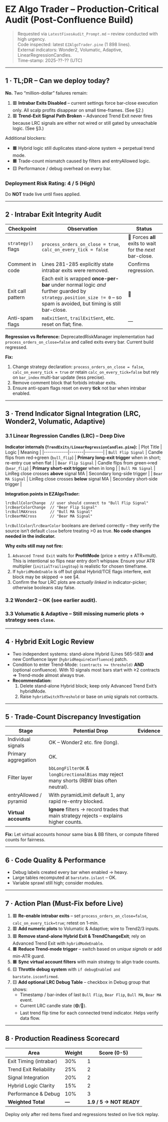 # EZ Algo Trader – **Production-Critical Audit** (Post-Confluence Build)

> Requested via `LatestFixesAudit_Prompt.md` – review conducted with high urgency.  
> Code inspected: latest `EZAlgoTrader.pine` (1 898 lines).  
> External indicators: Wonder2, Volumatic, Adaptive, LinearRegressionCandles.  
> Time-stamp: 2025-??-??  (UTC)

---

## 1 · TL;DR – Can we deploy today?
**No.** Two “million-dollar” failures remain:
1. 🟥 **Intrabar Exits Disabled** – current settings force bar-close execution only.  All scalp profits disappear on small time-frames.  (See §2.)
2. 🟥 **Trend-Exit Signal Path Broken** – Advanced Trend Exit never fires because LRC signals are either not wired or still gated by unreachable logic.  (See §3.)

Additional blockers:
* 🟧 Hybrid logic still duplicates stand-alone system → perpetual trend mode.
* 🟧 Trade-count mismatch caused by filters and entryAllowed logic.
* 🟨 Performance / debug overhead on every bar.

### Deployment Risk Rating: **4 / 5 (High)**
Do **NOT** trade live until fixes applied.

---

## 2 · Intrabar Exit Integrity Audit
| Checkpoint | Observation | Status |
|------------|-------------|--------|
| `strategy()` flags | `process_orders_on_close = true`, `calc_on_every_tick = false` | 🔴 Forces **all** exits to wait for the *next* bar-close. |
| Comment in code | Lines 281-285 explicitly state intrabar exits were removed. | Confirms regression. |
| Exit call pattern | Each exit is wrapped **once-per-bar** under normal logic *and* further guarded by `strategy.position_size != 0` – so spam is avoided, but timing is still bar-close. | 🔴 |
| Anti-spam flags | `maExitSent`, `trailExitSent`, etc. reset on flat; fine. | — |

**Regression vs Reference:**  DeprecatedRiskManager implementation had `process_orders_on_close=false` and called exits every bar.  Current build regressed.

**Fix:**
1. Change strategy declaration: `process_orders_on_close = false`, `calc_on_every_tick = true` *or* retain `calc_on_every_tick=false` but rely on `bar_index` multi-bar update (less precise).  
2. Remove comment block that forbids intrabar exits.  
3. Ensure anti-spam flags reset on every **tick** not bar when intrabar enabled.

---

## 3 · Trend Indicator Signal Integration (LRC, Wonder2, Volumatic, Adaptive)
### 3.1 Linear Regression Candles (LRC) – Deep Dive
**Indicator internals (`TrendExits/LinearRegressionCandles.pine`):**
| Plot Title | Logic | Meaning |
|------------|-------|---------|
| `Bull Flip Signal` | Candle flips from red→green (`bull_flip`) | **Primary long-exit trigger** when in short; re-entry cue when flat |
| `Bear Flip Signal` | Candle flips from green→red (`bear_flip`) | **Primary short-exit trigger** when in long |
| `Bull MA Signal` | LinReg close crosses **above** signal MA | Secondary long-side trigger |
| `Bear MA Signal` | LinReg close crosses **below** signal MA | Secondary short-side trigger |

**Integration points in EZAlgoTrader:**
```pine
lrcBullColorChange  // user should connect to "Bull Flip Signal"
lrcBearColorChange  // "Bear Flip Signal"
lrcBullMAXross      // "Bull MA Signal"
lrcBearMACross      // "Bear MA Signal"
```

`lrcBullColor`/`lrcBearColor` booleans are derived correctly – they verify the source isn’t default `close` before treating >0 as true.  **No code changes needed in the indicator.**

**Why exits still may not fire:**
1. `Advanced Trend Exit` waits for **ProfitMode** (price ≥ entry ± ATR×mult). This is intentional so flips near entry don’t whipsaw.  Ensure your ATR multiplier (`initialTrailingStop`) is realistic for chosen timeframe.
2. If `hybridModeEnable` is off but global Hybrid/TCE flags interfere, exit block may be skipped → see §4.
3. Confirm the four LRC plots are *actually linked* in indicator-picker; otherwise booleans stay false.

### 3.2 Wonder2 – OK (see earlier audit).
### 3.3 Volumatic & Adaptive – **Still missing numeric plots → strategy sees `close`.**

---

## 4 · Hybrid Exit Logic Review
* Two independent systems: stand-alone Hybrid (Lines 565-583) **and** new Confluence layer (`hybridRequireConfluence`) patch.
* Condition to enter Trend-Mode: `(contracts >= threshold)` **AND** (optional confluence).  With 10 signals most bars start with ≥2 contracts ⇒ Trend-mode almost always true.
* **Recommendation:**
  1. Delete stand-alone Hybrid block; keep only Advanced Trend Exit’s hybridMode.  
  2. Raise `hybridSwitchThreshold` or base on *uniq* signals not contracts.

---

## 5 · Trade-Count Discrepancy Investigation
| Stage | Potential Drop | Evidence |
|-------|---------------|----------|
| Individual signals | OK – Wonder2 etc. fire (long). |
| Primary aggregation | OK. |
| Filter layer | `bbLongFilterOK` & `longDirectionalBias` may reject many shorts (RBW bias often neutral). |
| entryAllowed / pyramid | With pyramidLimit default 1, any rapid re-entry blocked. |
| **Virtual accounts** | **Ignore** filters → record trades that main strategy rejects – explains higher counts. |

**Fix:** Let virtual accounts honour same bias & BB filters, or compute filtered counts for fairness.

---

## 6 · Code Quality & Performance
* Debug labels created every bar when enabled → heavy.  
* Large tables recomputed at `barstate.islast` – OK.
* Variable sprawl still high; consider modules.

---

## 7 · Action Plan (Must-Fix before Live)
1. 🟥 **Re-enable intrabar exits** – set `process_orders_on_close=false`, `calc_on_every_tick=true`; retest on 1-min.  
2. 🟥 **Add numeric plots** to Volumatic & Adaptive; wire to Trend2/3 inputs.  
3. 🟥 **Remove stand-alone Hybrid Exit & TrendChangeExit**; rely on Advanced Trend Exit with `hybridModeEnable`.  
4. 🟧 **Reduce Trend-mode trigger** – switch based on *unique signals* or add min-ATR guard.  
5. 🟧 **Sync virtual account filters** with main strategy to align trade counts.  
6. 🟨 **Throttle debug system** with `if debugEnabled and barstate.isconfirmed`.  
7. 🟨 **Add optional LRC Debug Table** – checkbox in Debug group that shows:
   * Timestamp / bar-index of last `Bull Flip`, `Bear Flip`, `Bull MA`, `Bear MA` event.
   * Current LRC candle state (🟢/🔴).
   * Last trend flip time for each connected trend indicator.  Helps verify data flow.

---

## 8 · Production Readiness Scorecard
| Area | Weight | Score (0-5) |
|------|--------|-------------|
| Exit Timing (intrabar) | 30% | 1 |
| Trend Exit Reliability | 25% | 2 |
| Signal Integration | 20% | 2 |
| Hybrid Logic Clarity | 15% | 2 |
| Performance & Debug | 10% | 3 |
| **Weighted Total** | **—** | **1.9 / 5 → NOT READY** |

Deploy only after red items fixed and regressions tested on live tick replay. 